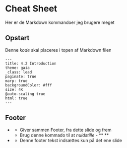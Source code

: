 # Cheat Sheet
Her er de Markdown kommandoer jeg brugere meget

## Opstart
Denne *kode* skal placeres i topen af Markdown filen

    ---
    title: 4.2 Introduction
    theme: gaia
    _class: lead
    paginate: true
    marp: true
    backgroundColor: #fff
    size: 4K
    @auto-scaling true
    html: true
    ---

## Footer
- **<!-- footer: Tekst -->**
  - Giver sammen Footer, fra dette slide og frem
  - Brug denne kommado til at *nuldstille* - **<!-- footer: "" --> **
- **<!-- _footer: Kun dette slide -->**
  - Denne footer tekst indsættes kun på det ene slide
